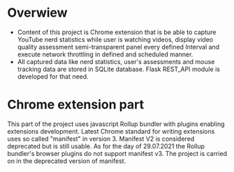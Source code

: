 # Overwiew
- Content of this project is Chrome extension that is be able to capture YouTube nerd statistics
   while user is watching videos, display video quality assessment semi-transparent panel every defined Interval 
   and execute network throttling in defined and scheduled manner.
- All captured data like nerd statistics, user's assessments and mouse tracking data are stored in SQLite database. 
  Flask REST_API module is developed for that need.




# Chrome extension part
This part of the project uses javascript Rollup bundler with plugins enabling extensions development.
Latest Chrome standard for writing extensions uses so called "manifest" in version 3. Manifest V2 is considered deprecated
but is still usable.
As for the day of 29.07.2021 the Rollup bundler's browser plugins do not support manifest v3. The project
is carried on in the deprecated version of manifest.